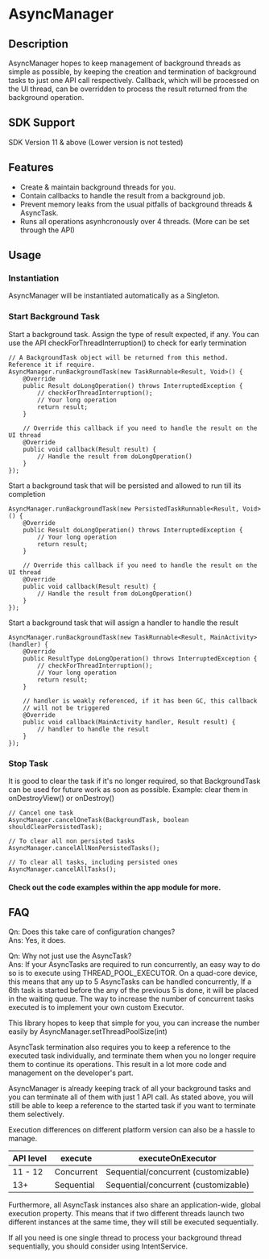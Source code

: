 # AsyncManager
## Description
AsyncManager hopes to keep management of background threads as simple as possible, 
by keeping the creation and termination of background tasks to just one API call respectively.
Callback, which will be processed on the UI thread, can be overridden to 
process the result returned from the background operation.

## SDK Support
SDK Version 11 & above (Lower version is not tested)

## Features
* Create & maintain background threads for you.
* Contain callbacks to handle the result from a background job.
* Prevent memory leaks from the usual pitfalls of background threads & AsyncTask.
* Runs all operations asynhcronously over 4 threads. (More can be set through the API)

## Usage 
### Instantiation
AsyncManager will be instantiated automatically as a Singleton.

### Start Background Task
Start a background task. Assign the type of result expected, if any. 
You can use the API checkForThreadInterruption() to check for early termination
```
// A BackgroundTask object will be returned from this method. Reference it if require.
AsyncManager.runBackgroundTask(new TaskRunnable<Result, Void>() {
    @Override
    public Result doLongOperation() throws InterruptedException {
        // checkForThreadInterruption();
        // Your long operation
        return result;
    }
    
    // Override this callback if you need to handle the result on the UI thread
    @Override
    public void callback(Result result) {
        // Handle the result from doLongOperation()
    }
});
```

Start a background task that will be persisted and allowed to run till its completion
```
AsyncManager.runBackgroundTask(new PersistedTaskRunnable<Result, Void>() {
    @Override
    public Result doLongOperation() throws InterruptedException {
        // Your long operation
        return result;
    }
    
    // Override this callback if you need to handle the result on the UI thread
    @Override
    public void callback(Result result) {
        // Handle the result from doLongOperation()
    }
});
```

Start a background task that will assign a handler to handle the result
```
AsyncManager.runBackgroundTask(new TaskRunnable<Result, MainActivity>(handler) {
    @Override
    public ResultType doLongOperation() throws InterruptedException {
        // checkForThreadInterruption();
        // Your long operation
        return result;
    }
    
    // handler is weakly referenced, if it has been GC, this callback 
    // will not be triggered
    @Override
    public void callback(MainActivity handler, Result result) {
        // handler to handle the result
    }
});
```

### Stop Task
It is good to clear the task if it's no longer required, so that BackgroundTask 
can be used for future work as soon as possible. 
Example: clear them in onDestroyView() or onDestroy()
```
// Cancel one task
AsyncManager.cancelOneTask(BackgroundTask, boolean shouldClearPersistedTask);

// To clear all non persisted tasks
AsyncManager.cancelAllNonPersistedTasks();

// To clear all tasks, including persisted ones
AsyncManager.cancelAllTasks();
```
#### Check out the code examples within the app module for more.

## FAQ
Qn: Does this take care of configuration changes?<br />
Ans: Yes, it does.

Qn: Why not just use the AsyncTask?<br />
Ans: 
If your AsyncTasks are required to run concurrently, an easy way to do so is to execute using THREAD_POOL_EXECUTOR. On a quad-core device, this means that any up to 5 AsyncTasks can be handled concurrently, If a 6th task is started before the any of the previous 5 is done, it will be placed in the waiting queue. The way to increase the number of concurrent tasks executed is to implement your own custom Executor. <br>

This library hopes to keep that simple for you, you can increase the number easily by AsyncManager.setThreadPoolSize(int) <br>

AsyncTask termination also requires you to keep a reference to the executed task individually, and terminate them when you no longer require them to continue its operations. This result in a lot more code and management on the developer's part. 

AsyncManager is already keeping track of all your background tasks and you can terminate all of them with just 1 API call. As stated above, you will still be able to keep a reference to the started task if you want to terminate them selectively. 

Execution differences on different platform version can also be a hassle to manage. 

API level | execute | executeOnExecutor
--- | --- | ---
11 - 12 | Concurrent | Sequential/concurrent (customizable)
13+ | Sequential | Sequential/concurrent (customizable)
Furthermore, all AsyncTask instances also share an application-wide, global execution property. This means that if two different threads launch two different instances at the same time, they will still be executed sequentially.<br>

If all you need is one single thread to process your background thread sequentially, you should consider using IntentService.
